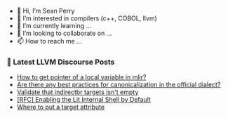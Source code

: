 - 👋 Hi, I’m Sean Perry
- 👀 I’m interested in compilers (c++, COBOL, llvm)
- 🌱 I’m currently learning ...
- 💞️ I’m looking to collaborate on ...
- 📫 How to reach me ...

<!---
s66perry/s66perry is a ✨ special ✨ repository because its `README.md` (this file) appears on your GitHub profile.
You can click the Preview link to take a look at your changes.
--->
### 📕 Latest LLVM Discourse Posts

<!-- DISCOURSE-LLVM:START -->
- [How to get pointer of a local variable in mlir?](https://discourse.llvm.org/t/how-to-get-pointer-of-a-local-variable-in-mlir/80326#post_5)
- [Are there any best practices for canonicalization in the official dialect?](https://discourse.llvm.org/t/are-there-any-best-practices-for-canonicalization-in-the-official-dialect/80501#post_3)
- [Validate that indirectbr targets isn&#39;t empty](https://discourse.llvm.org/t/validate-that-indirectbr-targets-isnt-empty/80410#post_4)
- [[RFC] Enabling the Lit Internal Shell by Default](https://discourse.llvm.org/t/rfc-enabling-the-lit-internal-shell-by-default/80179?page=2#post_25)
- [Where to put a target attribute](https://discourse.llvm.org/t/where-to-put-a-target-attribute/80503#post_3)
<!-- DISCOURSE-LLVM:END -->
